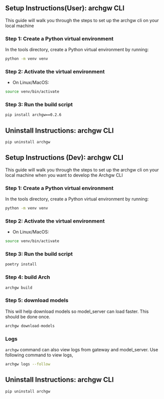 ## Setup Instructions(User): archgw CLI

This guide will walk you through the steps to set up the archgw cli on your local machine

### Step 1: Create a Python virtual environment

In the tools directory, create a Python virtual environment by running:

```bash
python -m venv venv
```

### Step 2: Activate the virtual environment
* On Linux/MacOS:

```bash
source venv/bin/activate
```

### Step 3: Run the build script
```bash
pip install archgw==0.2.6
```

## Uninstall Instructions: archgw CLI
```bash
pip uninstall archgw
```

## Setup Instructions (Dev): archgw CLI

This guide will walk you through the steps to set up the archgw cli on your local machine when you want to develop the Archgw CLI

### Step 1: Create a Python virtual environment

In the tools directory, create a Python virtual environment by running:

```bash
python -m venv venv
```

### Step 2: Activate the virtual environment
* On Linux/MacOS:

```bash
source venv/bin/activate
```

### Step 3: Run the build script
```bash
poetry install
```

### Step 4: build Arch
```bash
archgw build
```

### Step 5: download models
This will help download models so model_server can load faster. This should be done once.

```bash
archgw download-models
```

### Logs
`archgw` command can also view logs from gateway and model_server. Use following command to view logs,

```bash
archgw logs --follow
```

## Uninstall Instructions: archgw CLI
```bash
pip uninstall archgw
